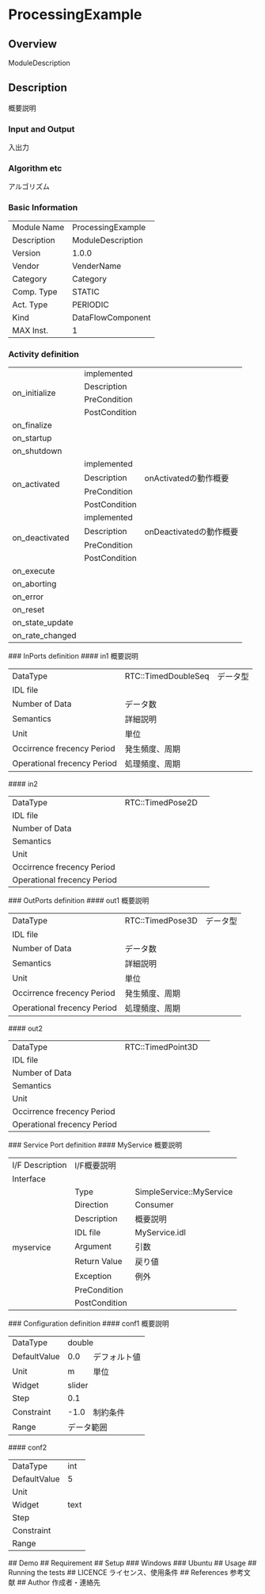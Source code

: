 # ProcessingExample
## Overview
ModuleDescription
## Description
概要説明
### Input and Output
入出力
### Algorithm etc
アルゴリズム
### Basic Information
|  |  |
----|---- 
| Module Name | ProcessingExample |
| Description | ModuleDescription |
| Version | 1.0.0 |
| Vendor | VenderName |
| Category | Category |
| Comp. Type | STATIC |
| Act. Type | PERIODIC |
| Kind | DataFlowComponent |
| MAX Inst. | 1 |
### Activity definition
<table>
  <tr>
    <td rowspan="4">on_initialize</td>
    <td colspan="2">implemented</td>
    <tr>
      <td>Description</td>
      <td></td>
    </tr>
    <tr>
      <td>PreCondition</td>
      <td></td>
    </tr>
    <tr>
      <td>PostCondition</td>
      <td></td>
    </tr>
  </tr>
  <tr>
    <td>on_finalize</td>
    <td colspan="2"></td>
  </tr>
  <tr>
    <td>on_startup</td>
    <td colspan="2"></td>
  </tr>
  <tr>
    <td>on_shutdown</td>
    <td colspan="2"></td>
  </tr>
  <tr>
    <td rowspan="4">on_activated</td>
    <td colspan="2">implemented</td>
    <tr>
      <td>Description</td>
      <td>onActivatedの動作概要</td>
    </tr>
    <tr>
      <td>PreCondition</td>
      <td></td>
    </tr>
    <tr>
      <td>PostCondition</td>
      <td></td>
    </tr>
  </tr>
  <tr>
    <td rowspan="4">on_deactivated</td>
    <td colspan="2">implemented</td>
    <tr>
      <td>Description</td>
      <td>onDeactivatedの動作概要</td>
    </tr>
    <tr>
      <td>PreCondition</td>
      <td></td>
    </tr>
    <tr>
      <td>PostCondition</td>
      <td></td>
    </tr>
  </tr>
  <tr>
    <td>on_execute</td>
    <td colspan="2"></td>
  </tr>
  <tr>
    <td>on_aborting</td>
    <td colspan="2"></td>
  </tr>
  <tr>
    <td>on_error</td>
    <td colspan="2"></td>
  </tr>
  <tr>
    <td>on_reset</td>
    <td colspan="2"></td>
  </tr>
  <tr>
    <td>on_state_update</td>
    <td colspan="2"></td>
  </tr>
  <tr>
    <td>on_rate_changed</td>
    <td colspan="2"></td>
  </tr>
</table>
### InPorts definition
#### in1
概要説明
<table>
  <tr>
    <td>DataType</td>
    <td>RTC::TimedDoubleSeq</td>
    <td>データ型</td>
  </tr>
  <tr>
    <td>IDL file</td>
    <td colspan="2"></td>
  </tr>
  <tr>
    <td>Number of Data</td>
    <td colspan="2">データ数</td>
  </tr>
  <tr>
    <td>Semantics</td>
    <td colspan="2">詳細説明</td>
  </tr>
  <tr>
    <td>Unit</td>
    <td colspan="2">単位</td>
  </tr>
  <tr>
    <td>Occirrence frecency Period</td>
    <td colspan="2">発生頻度、周期</td>
  </tr>
  <tr>
    <td>Operational frecency Period</td>
    <td colspan="2">処理頻度、周期</td>
  </tr>
</table>
#### in2
<table>
  <tr>
    <td>DataType</td>
    <td>RTC::TimedPose2D</td>
    <td></td>
  </tr>
  <tr>
    <td>IDL file</td>
    <td colspan="2"></td>
  </tr>
  <tr>
    <td>Number of Data</td>
    <td colspan="2"></td>
  </tr>
  <tr>
    <td>Semantics</td>
    <td colspan="2"></td>
  </tr>
  <tr>
    <td>Unit</td>
    <td colspan="2"></td>
  </tr>
  <tr>
    <td>Occirrence frecency Period</td>
    <td colspan="2"></td>
  </tr>
  <tr>
    <td>Operational frecency Period</td>
    <td colspan="2"></td>
  </tr>
</table>
### OutPorts definition
#### out1
概要説明
<table>
  <tr>
    <td>DataType</td>
    <td>RTC::TimedPose3D</td>
    <td>データ型</td>
  </tr>
  <tr>
    <td>IDL file</td>
    <td colspan="2"></td>
  </tr>
  <tr>
    <td>Number of Data</td>
    <td colspan="2">データ数</td>
  </tr>
  <tr>
    <td>Semantics</td>
    <td colspan="2">詳細説明</td>
  </tr>
  <tr>
    <td>Unit</td>
    <td colspan="2">単位</td>
  </tr>
  <tr>
    <td>Occirrence frecency Period</td>
    <td colspan="2">発生頻度、周期</td>
  </tr>
  <tr>
    <td>Operational frecency Period</td>
    <td colspan="2">処理頻度、周期</td>
  </tr>
</table>
#### out2
<table>
  <tr>
    <td>DataType</td>
    <td>RTC::TimedPoint3D</td>
    <td></td>
  </tr>
  <tr>
    <td>IDL file</td>
    <td colspan="2"></td>
  </tr>
  <tr>
    <td>Number of Data</td>
    <td colspan="2"></td>
  </tr>
  <tr>
    <td>Semantics</td>
    <td colspan="2"></td>
  </tr>
  <tr>
    <td>Unit</td>
    <td colspan="2"></td>
  </tr>
  <tr>
    <td>Occirrence frecency Period</td>
    <td colspan="2"></td>
  </tr>
  <tr>
    <td>Operational frecency Period</td>
    <td colspan="2"></td>
  </tr>
</table>
### Service Port definition
#### MyService
概要説明
<table>
  <tr>
    <td>I/F Description</td>
    <td colspan="2">I/F概要説明</td>
  </tr>
  <tr>
    <td colspan="3">Interface</td>
  </tr>
  <tr>
    <td rowspan="9">myservice</td>
    <td>Type</td>
    <td>SimpleService::MyService</td>
    <tr>
      <td>Direction</td>
      <td>Consumer</td>
    </tr>
    <tr>
      <td>Description</td>
      <td>概要説明</td>
    </tr>
    <tr>
      <td>IDL file</td>
      <td>MyService.idl</td>
    </tr>
    <tr>
      <td>Argument</td>
      <td>引数</td>
    </tr>
    <tr>
      <td>Return Value</td>
      <td>戻り値</td>
    </tr>
    <tr>
      <td>Exception</td>
      <td>例外</td>
    </tr>
    <tr>
      <td>PreCondition</td>
      <td></td>
    </tr>
    <tr>
      <td>PostCondition</td>
      <td></td>
    </tr>
  </tr>
</table>
### Configuration definition
#### conf1
概要説明
<table>
  <tr>
    <td>DataType</td>
    <td colspan="2">double</td>
  </tr>
  <tr>
    <td>DefaultValue</td>
    <td>0.0</td>
    <td>デフォルト値</td>
  </tr>
  <tr>
    <td>Unit</td>
    <td>m</td>
    <td>単位</td>
  </tr>
  <tr>
    <td>Widget</td>
    <td colspan="2">slider</td>
  </tr>
  <tr>
    <td>Step</td>
    <td colspan="2">0.1</td>
  </tr>
  <tr>
    <td>Constraint</td>
    <td>-1.0<x<1.0</td>
    <td>制約条件</td>
  </tr>
  <tr>
    <td>Range</td>
    <td colspan="2">データ範囲</td>
  </tr>
</table>
#### conf2
<table>
  <tr>
    <td>DataType</td>
    <td colspan="2">int</td>
  </tr>
  <tr>
    <td>DefaultValue</td>
    <td>5</td>
    <td></td>
  </tr>
  <tr>
    <td>Unit</td>
    <td></td>
    <td></td>
  </tr>
  <tr>
    <td>Widget</td>
    <td colspan="2">text</td>
  </tr>
  <tr>
    <td>Step</td>
    <td colspan="2"></td>
  </tr>
  <tr>
    <td>Constraint</td>
    <td></td>
    <td></td>
  </tr>
  <tr>
    <td>Range</td>
    <td colspan="2"></td>
  </tr>
</table>
## Demo
## Requirement
## Setup
### Windows
### Ubuntu
## Usage
## Running the tests
## LICENCE
ライセンス、使用条件
## References
参考文献
## Author
作成者・連絡先
